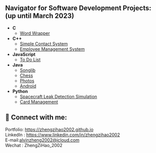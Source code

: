 

 </h1>

<h2>Navigator for Software Development Projects: (up until March 2023)</h2>

- <b>C</b>
  - [Word Wrapper](https://github.com/zhengzihao2002/CS214/tree/main/CS214/Assignment2)
- <b>C++</b>
  - [Simple Contact System](https://github.com/zhengzihao2002/Simple-Contact-System)
  - [Employee Management System](https://github.com/zhengzihao2002/Employee-Management-System)
- <b>JavaScript</b>
  - [To Do List](https://github.com/zhengzihao2002/ToDoList)
- <b>Java</b>
  - [Songlib](https://github.com/zhengzihao2002/Songlib)
  - [Chess](https://github.com/zhengzihao2002/Chess)
  - [Photos](https://github.com/zhengzihao2002/Photos)
  - [Android](https://github.com/zhengzihao2002/Android_Photos)
- <b>Python</b>
  - [Spacecraft Leak Detection Simulation](https://github.com/zhengzihao2002/leak_detection)
  - [Card Management](https://github.com/zhengzihao2002/CardManagement)

<h2> 🤳 Connect with me:</h2>
Portfolio: <a href="https://zhengzihao2002.github.io">https://zhengzihao2002.github.io</a><br>
LinkedIn : <a href="https://www.linkedin.com/in/zihao-zheng-4a07b519b/">https://www.linkedin.com/in/zhengzihao2002</a><br>
E-mail:<a href="mailto:alvinzheng2002@icloud.com">alvinzheng2002@icloud.com</a><br>
Wechat : ZhengZiHao_2002



<!--
**zhengzihao2002/zhengzihao2002** is a ✨ _special_ ✨ repository because its `README.md` (this file) appears on your GitHub profile.

Here are some ideas to get you started:

- 🔭 I’m currently working on ...
- 🌱 I’m currently learning ...
- 👯 I’m looking to collaborate on ...
- 🤔 I’m looking for help with ...
- 💬 Ask me about ...
- 📫 How to reach me: ...
- 😄 Pronouns: ...
- ⚡ Fun fact: ...
-->
